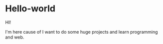 # Hello-world

HI!

I'm here cause of I want to do some huge projects and learn programming and web.

